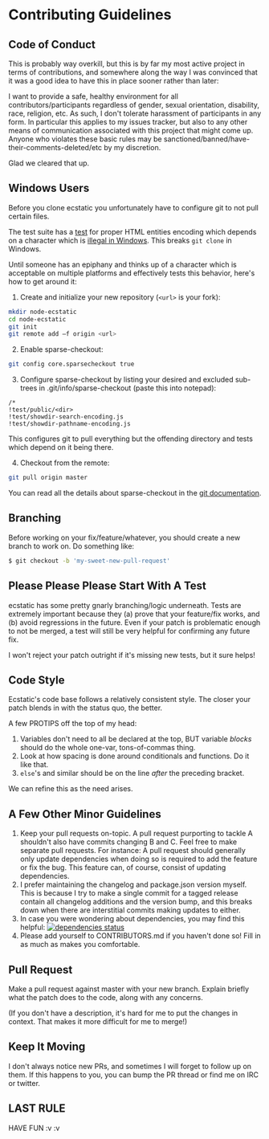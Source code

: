 # Contributing Guidelines

## Code of Conduct

This is probably way overkill, but this is by far my most active project in
terms of contributions, and somewhere along the way I was convinced that it
was a good idea to have this in place sooner rather than later:

I want to provide a safe, healthy environment for all contributors/participants
regardless of gender, sexual orientation, disability, race, religion, etc.
As such, I don't tolerate harassment of participants in any form. In particular
this applies to my issues tracker, but also to any other means of communication
associated with this project that might come up. Anyone who violates these
basic rules may be sanctioned/banned/have-their-comments-deleted/etc by my
discretion.

Glad we cleared that up.

## Windows Users

Before you clone ecstatic you unfortunately have to configure git to not pull
certain files.

The test suite has a
[test](https://github.com/jfhbrook/node-ecstatic/blob/master/test/showdir-pathname-encoding.js#L28-L29)
for proper HTML entities encoding which depends on a character which is
[illegal in Windows](https://github.com/jfhbrook/node-ecstatic/issues/172).
This breaks `git clone` in Windows.

Until someone has an epiphany and thinks up of a character which is acceptable
on multiple platforms and effectively tests this behavior, here's how to get
around it:

1) Create and initialize your new repository (`<url>` is your fork):

```bash
mkdir node-ecstatic
cd node-ecstatic
git init
git remote add –f origin <url>
```

2) Enable sparse-checkout:

```bash
git config core.sparsecheckout true
```

3) Configure sparse-checkout by listing your desired and excluded sub-trees
   in .git/info/sparse-checkout (paste this into notepad):

```winbatch
/*
!test/public/<dir>
!test/showdir-search-encoding.js
!test/showdir-pathname-encoding.js
```

This configures git to pull everything but the offending directory and tests which depend on it being there.

4) Checkout from the remote:

```bash
git pull origin master
```

You can read all the details about sparse-checkout in the
[git documentation](https://git-scm.com/docs/git-read-tree#_sparse_checkout).

## Branching

Before working on your fix/feature/whatever, you should create a new branch to
work on. Do something like:

```sh
$ git checkout -b 'my-sweet-new-pull-request'
```

## Please Please Please Start With A Test

ecstatic has some pretty gnarly branching/logic underneath. Tests are extremely
important because they (a) prove that your feature/fix works, and (b) avoid
regressions in the future. Even if your patch is problematic enough to not be
merged, a test will still be very helpful for confirming any future fix.

I won't reject your patch outright if it's missing new tests, but it sure
helps!

## Code Style

Ecstatic's code base follows a relatively consistent style. The closer your
patch blends in with the status quo, the better.

A few PROTIPS off the top of my head:

1. Variables don't need to all be declared at the top, BUT variable *blocks*
should do the whole one-var, tons-of-commas thing.
2. Look at how spacing is done around conditionals and functions. Do it like
that. 
3. `else`'s and similar should be on the line *after* the preceding bracket.

We can refine this as the need arises.

## A Few Other Minor Guidelines

1. Keep your pull requests on-topic. A pull request purporting to tackle A
shouldn't also have commits changing B and C. Feel free to make separate pull
requests. For instance: A pull request should generally only update
dependencies when doing so is required to add the feature or fix the bug. This
feature can, of course, consist of updating dependencies.
2. I prefer maintaining the changelog and package.json version myself. This is
because I try to make a single commit for a tagged release contain all
changelog additions and the version bump, and this breaks down when there are
interstitial commits making updates to either.
3. In case you were wondering about dependencies, you may find this helpful:
[![dependencies status](https://david-dm.org/jfhbrook/node-ecstatic.svg)](https://david-dm.org/jfhbrook/node-ecstatic)
4. Please add yourself to CONTRIBUTORS.md if you haven't done so! Fill in as
much as makes you comfortable.

## Pull Request

Make a pull request against master with your new branch. Explain briefly what
the patch does to the code, along with any concerns.

(If you don't have a description, it's hard for me to put the changes in
context. That makes it more difficult for me to merge!)

## Keep It Moving

I don't always notice new PRs, and sometimes I will forget to follow up on
them. If this happens to you, you can bump the PR thread or find me on
IRC or twitter.

## LAST RULE

HAVE FUN :v :v

